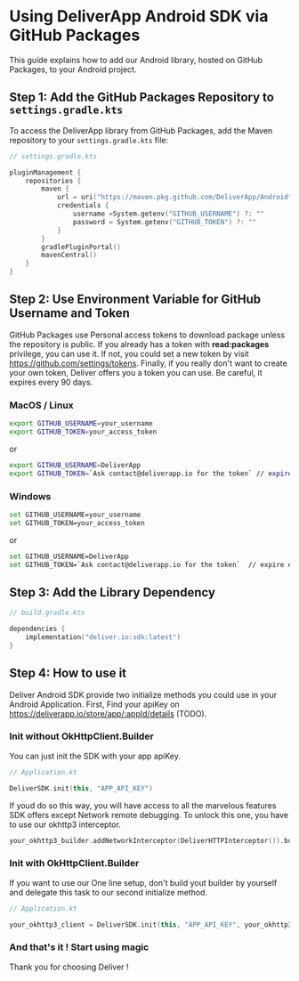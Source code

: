 # Using DeliverApp Android SDK via GitHub Packages

This guide explains how to add our Android library, hosted on GitHub Packages, to your Android project.

## Step 1: Add the GitHub Packages Repository to `settings.gradle.kts`

To access the DeliverApp library from GitHub Packages, add the Maven repository to your `settings.gradle.kts` file:

```kotlin
// settings.gradle.kts

pluginManagement {
    repositories {
        maven {
            url = uri("https://maven.pkg.github.com/DeliverApp/Android")
            credentials {
                username =System.getenv("GITHUB_USERNAME") ?: ""
                password = System.getenv("GITHUB_TOKEN") ?: ""
            }
        }
        gradlePluginPortal()
        mavenCentral()
    }
}
```

## Step 2: Use Environment Variable for GitHub Username and Token

GitHub Packages use Personal access tokens to download package unless the repository is public.
If you already has a token with **read:packages** privilege, you can use it.
If not, you could set a new token by visit https://github.com/settings/tokens.
Finally, if you really don't want to create your own token, Deliver offers you a token you can use.
Be careful, it expires every 90 days.

### MacOS / Linux
```bash
export GITHUB_USERNAME=your_username
export GITHUB_TOKEN=your_access_token
```
or 
```bash
export GITHUB_USERNAME=DeliverApp
export GITHUB_TOKEN=`Ask contact@deliverapp.io for the token` // expire every 90 days, ask for faster regeneration
```

### Windows
```bash
set GITHUB_USERNAME=your_username
set GITHUB_TOKEN=your_access_token
```
or
```bash
set GITHUB_USERNAME=DeliverApp
set GITHUB_TOKEN=`Ask contact@deliverapp.io for the token`  // expire every 90 days, ask for faster regeneration
```

## Step 3: Add the Library Dependency

```kotlin
// build.gradle.kts

dependencies {
    implementation("deliver.io:sdk:latest")
}
```

## Step 4: How to use it

Deliver Android SDK provide two initialize methods you could use in your Android Application.
First, Find your apiKey on https://deliverapp.io/store/app/:appId/details (TODO).

### Init without OkHttpClient.Builder

You can just init the SDK with your app apiKey.

```kotlin
// Application.kt

DeliverSDK.init(this, "APP_API_KEY")
```

If youd do so this way, you will have access to all the marvelous features SDK offers except Network remote debugging.
To unlock this one, you have to use our okhttp3 interceptor.

```kotlin
your_okhttp3_builder.addNetworkInterceptor(DeliverHTTPInterceptor()).build()
```

### Init with OkHttpClient.Builder

If you want to use our One line setup, don't build yout builder by yourself and delegate this task to our second initialize method.

```kotlin
// Application.kt

your_okhttp3_client = DeliverSDK.init(this, "APP_API_KEY", your_okhttp3_builder)
```

### And that's it ! Start using magic

Thank you for choosing Deliver !